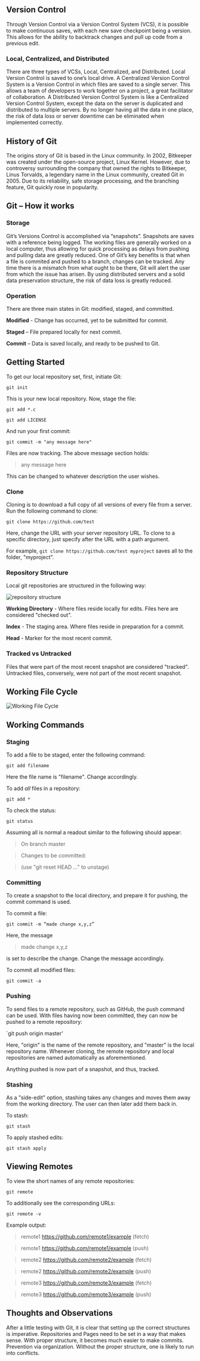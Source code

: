 ## Version Control

Through Version Control via a Version Control System (VCS), it is possible to make continuous saves, with each new save checkpoint being a version. This allows for the ability to backtrack changes and pull up code from a previous edit.

### Local, Centralized, and Distributed

There are three types of VCSs, Local, Centralized, and Distributed. Local Version Control is saved to one’s local drive. A Centralized Version Control System is a Version Control in which files are saved to a single server. This allows a team of developers to work together on a project, a great facilitator of collaboration. A Distributed Version Control System is like a Centralized Version Control System, except the data on the server is duplicated and distributed to multiple servers. By no longer having all the data in one place, the risk of data loss or server downtime can be eliminated when implemented correctly.

## History of Git

The origins story of Git is based in the Linux community. In 2002, Bitkeeper was created under the open-source project, Linux Kernel. However, due to controversy surrounding the company that owned the rights to Bitkeeper, Linus Torvalds, a legendary name in the Linux community, created Git in 2005. Due to its reliability, safe storage processing, and the branching feature, Git quickly rose in popularity.

## Git – How it works

### Storage
Git’s Versions Control is accomplished via “snapshots”. Snapshots are saves with a reference being logged. The working files are generally worked on a local computer, thus allowing for quick processing as delays from pushing and pulling data are greatly reduced. One of Git’s key benefits is that when a file is commited and pushed to a branch, changes can be tracked. Any time there is a mismatch from what ought to be there, Git will alert the user from which the issue has arisen. By using distributed servers and a solid data preservation structure, the risk of data loss is greatly reduced.

### Operation

There are three main states in Git: modified, staged, and committed.

**Modified** - Change has occurred, yet to be submitted for commit.

**Staged** – File prepared locally for next commit.

**Commit** – Data is saved locally, and ready to be pushed to Git.


## Getting Started

To get our local repository set, first, initiate Git:

`git init`

This is your new local repository. Now, stage the file:

`git add *.c`

`git add LICENSE`

And run your first commit:

`git commit -m "any message here"`

Files are now tracking. The above message section holds:

>any message here

This can be changed to whatever description the user wishes. 

### Clone

Cloning is to download a full copy of all versions of every file from a server. Run the following command to clone:

`git clone https://github.com/test`

Here, change the URL with your server repository URL.
To clone to a specific directory, just specify after the URL with a path argument. 

For example, `git clone https://github.com/test
myproject` saves all to the folder, "myproject".

### Repository Structure

Local git repositories are structured in the following way:

![repository structure](https://raw.githubusercontent.com/Bradley-Hower/reading-notes/98559598cc8a02260ec0fddd82c6609241d329e5/repository_structure.png)

**Working Directory** - Where files reside locally for edits. Files here are considered "checked out".

**Index** - The staging area. Where files reside in preparation for a commit. 

**Head** - Marker for the most recent commit.

### Tracked vs Untracked

Files that were part of the most recent snapshot are considered "tracked". Untracked files, conversely, were not part of the most recent snapshot.

## Working File Cycle

![Working File Cycle](https://raw.githubusercontent.com/Bradley-Hower/reading-notes/main/working-file-cycle.png)

## Working Commands

### Staging

To add a file to be staged, enter the following command:

`git add filename`

Here the file name is "filename". Change accordingly.

To add *all* files in a repository:

`git add *`

To check the status:

`git status`

Assuming all is normal a readout similar to the following should appear:

>On branch master

>Changes to be committed:

>(use "git reset HEAD ..." to unstage)

### Committing

To create a snapshot to the local directory, and prepare it for pushing, the commit command is used. 

To commit a file:

`git commit -m “made change x,y,z”`

Here, the message 

>made change x,y,z

 is set to describe the change. Change the message accordingly. 

To commit all modified files:

`git commit -a`

### Pushing

To send files to a remote repository, such as GitHub, the push command can be used. With files having now been committed, they can now be pushed to a remote repository:

`git push origin master'

Here, "origin" is the name of the remote repository, and "master" is the local repository name. Whenever cloning, the remote repository and local repositories are named automatically as aforementioned.

Anything pushed is now part of a snapshot, and thus, tracked.

### Stashing

As a "side-edit" option, stashing takes any changes and moves them away from the working directory. The user can then later add them back in.

To stash:

`git stash`

To apply stashed edits:

`git stash apply`

## Viewing Remotes

To view the short names of any remote repositories:

`git remote`

To additionally see the corresponding URLs:

`git remote -v`

Example output:

>remote1 https://github.com/remote1/example (fetch)

>remote1 https://github.com/remote1/example (push)

>remote2 https://github.com/remote2/example (fetch)

>remote2 https://github.com/remote2/example (push)

>remote3 https://github.com/remote3/example (fetch)

>remote3 https://github.com/remote3/example (push)

## Thoughts and Observations

After a little testing with Git, it is clear that setting up the correct structures is imperative. Repositories and Pages need to be set in a way that makes sense. With proper structure, it becomes much easier to make commits. Prevention via organization. Without the proper structure, one is likely to run into conflicts. 
